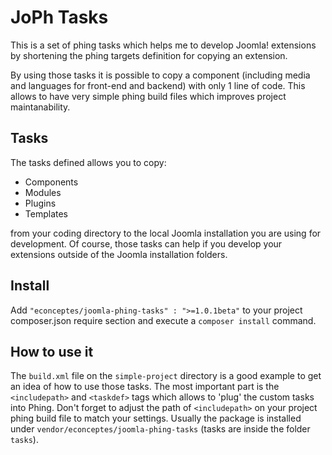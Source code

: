 # JoPh Tasks

This is a set of phing tasks which helps me to develop Joomla! extensions by shortening the phing targets definition
for copying an extension.

By using those tasks it is possible to copy a component (including media and languages for front-end and backend)
with only 1 line of code. This allows to have very simple phing build files which improves project maintanability.

## Tasks

The tasks defined allows you to copy:

* Components
* Modules
* Plugins
* Templates

from your coding directory to the local Joomla installation you are using for development. Of course, those tasks
can help if you develop your extensions outside of the Joomla installation folders.

## Install

Add ```"econceptes/joomla-phing-tasks" : ">=1.0.1beta"``` to your project composer.json require section and execute a
```composer install``` command.

## How to use it

The ```build.xml``` file on the ```simple-project``` directory is a good example to get an idea of how to use those tasks.
The most important part is the ```<includepath>``` and ```<taskdef>``` tags which allows to 'plug' the custom tasks into Phing.
Don't forget to adjust the path of ```<includepath>``` on your project phing build file to match your settings. Usually
the package is installed under ```vendor/econceptes/joomla-phing-tasks``` (tasks are inside the folder ```tasks```).
